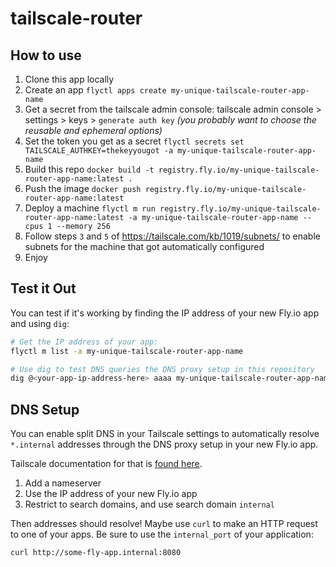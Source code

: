 # tailscale-router

## How to use
1. Clone this app locally
2. Create an app  `flyctl apps create my-unique-tailscale-router-app-name`
3. Get a secret from the tailscale admin console: tailscale admin console > settings > keys > `generate auth key` _(you probably want to choose the reusable and ephemeral options)_
4. Set the token you get as a secret `flyctl secrets set TAILSCALE_AUTHKEY=thekeyyougot -a my-unique-tailscale-router-app-name`
5. Build this repo `docker build -t registry.fly.io/my-unique-tailscale-router-app-name:latest .`
6. Push the image `docker push registry.fly.io/my-unique-tailscale-router-app-name:latest`
7. Deploy a machine `flyctl m run registry.fly.io/my-unique-tailscale-router-app-name:latest -a my-unique-tailscale-router-app-name --cpus 1 --memory 256`
8. Follow steps `3` and `5` of https://tailscale.com/kb/1019/subnets/ to enable subnets for the machine that got automatically configured
9. Enjoy

## Test it Out

You can test if it's working by finding the IP address of your new Fly.io app and using `dig`:

```bash
# Get the IP address of your app:
flyctl m list -a my-unique-tailscale-router-app-name

# Use dig to test DNS queries the DNS proxy setup in this repository
dig @<your-app-ip-address-here> aaaa my-unique-tailscale-router-app-name.internal
```

## DNS Setup

You can enable split DNS in your Tailscale settings to automatically resolve `*.internal` addresses through the DNS proxy setup in your new Fly.io app.

Tailscale documentation for that is [found here](https://tailscale.com/kb/1054/dns/).

1. Add a nameserver
2. Use the IP address of your new Fly.io app
3. Restrict to search domains, and use search domain `internal`

Then addresses should resolve! Maybe use `curl` to make an HTTP request to one of your apps. Be sure to use the `internal_port` of your application:

```bash
curl http://some-fly-app.internal:8080
```
